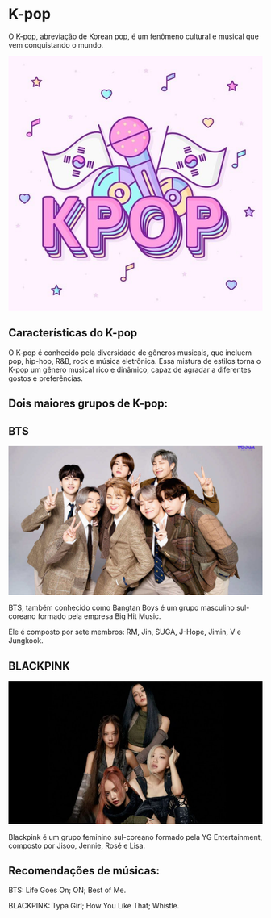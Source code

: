 <!DOCTYPE html>
<html lang="en">
<head>
    <meta charset="UTF-8">
    <meta name="viewport" content="width=device-width, initial-scale=1.0">
    <title>Teste</title>
    <link rel="stylesheet" href="style.css">
</head>
<body>
    <h1> K-pop </h1>
    <p> O K-pop, abreviação de Korean pop, é um fenômeno cultural e musical que vem conquistando o mundo. </p>
    <img src="kpop.jpg" alt="Imagem do Kpop">
    <h2>Características do K-pop</h2>
    <p>O K-pop é conhecido pela diversidade de gêneros musicais, que incluem pop, hip-hop, R&B, rock e música eletrônica. Essa mistura de estilos torna o K-pop um gênero musical rico e dinâmico, capaz de agradar a diferentes gostos e preferências.</p>
    <h2>Dois maiores grupos de K-pop:</h2>
    <h2>BTS</h2>
    <img src="bts.jpg" alt="Imagem do BTS">
    <p>BTS, também conhecido como Bangtan Boys é um grupo masculino sul-coreano formado pela empresa Big Hit Music.</p>
    <p> Ele é composto por sete membros: RM, Jin, SUGA, J-Hope, Jimin, V e Jungkook.</p>
    <h2>BLACKPINK</h2>
    <img src="BLACKPINK.jpg" alt="Imagem do BLACKPINK">
    <p>Blackpink é um grupo feminino sul-coreano formado pela YG Entertainment, composto por Jisoo, Jennie, Rosé e Lisa.</p>
    <h2>Recomendações de músicas:</h2>
    <p>BTS:
        Life Goes On;
        ON;
        Best of Me.
    </p>
    <p>BLACKPINK:
        Typa Girl;
        How You Like That;
        Whistle.
    </p>
</body>
</html>
